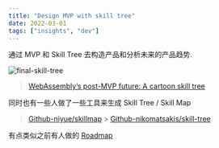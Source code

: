 ```yaml
---
title: "Design MVP with skill tree"
date: 2022-03-01
tags: ["insights", "dev"]
---
```


通过 MVP 和 Skill Tree 去构造产品和分析未来的产品趋势.

![final-skill-tree](https://2r4s9p1yi1fa2jd7j43zph8r-wpengine.netdna-ssl.com/files/2018/10/01-07-runtime-09-final.png)

> [WebAssembly’s post-MVP future: A cartoon skill tree](https://hacks.mozilla.org/2018/10/webassemblys-post-mvp-future)

同时也有一些人做了一些工具来生成 Skill Tree / Skill Map

> [Github-niyue/skillmap](https://github.com/niyue/skillmap) >
> [Github-nikomatsakis/skill-tree](https://github.com/nikomatsakis/skill-tree)

有点类似之前有人做的
[Roadmap](https://github.com/kamranahmedse/developer-roadmap)
